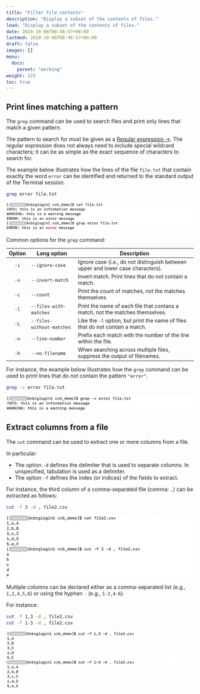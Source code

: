```yaml
---
title: "Filter file contents"
description: "Display a subset of the contents of files."
lead: "Display a subset of the contents of files."
date: 2020-10-06T08:48:57+00:00
lastmod: 2020-10-06T08:48:57+00:00
draft: false
images: []
menu:
  docs:
    parent: "working"
weight: 223
toc: true
---
```


## Print lines matching a pattern

The `grep` command can be used to search files and print only lines that
match a given pattern.

The pattern to search for must be given as a [Regular expression →][regular-expression-info].
The regular expression does not always need to include special wildcard characters;
it can be as simple as the exact sequence of characters to search for.

The example below illustrates how the lines of the file `file.txt`
that contain exactly the word `error` can be identified and returned to the
standard output of the Terminal session.

```bash
grep error file.txt 
```

![Printing lines that match a pattern in a file.](grep.png)

Common options for the `grep` command:

| Option | Long option | Description |
|:------:| ----------- | ----------- |
|  `-i`  | `--ignore-case` | Ignore case (i.e., do not distinguish between upper and lower case characters).  |
|  `-v`  | `--invert-match` | Invert match. Print lines that do not contain a match. |
|  `-c`  | `--count`   | Print the count of matches, not the matches themselves. |
|  `-l`  | `--files-with-matches` | Print the name of each file that contans a match, not the matches themselves. |
|  `-L`  | `--files-without-matches` | Like the `-l` option, but print the name of files that do not contain a match. |
|  `-n`  | `--line-number` | Prefix each match with the number of the line within the file. |
|  `-h`  | `--no-filename` | When searching across multiple files, suppress the output of filenames. |

For instance, the example below illustrates how the `grep` command can be used
to print lines that do _not_ contain the pattern `"error"`.

```bash
grep -v error file.txt
```

![Printing lines that do not match a pattern in a file.](grep-v.png)

## Extract columns from a file

The `cut` command can be used to extract one or more columns from a file.

In particular:

- The option `-d` defines the delimiter that is used to separate columns.
  In unspecified, tabulation is used as a delimiter.
- The option `-f` defines the index (or indices) of the fields to extract.

For instance, the third column of a comma-separated file (comma: `,`)
can be extracted as follows:

```bash
cut -f 3 -d , file2.csv
```

![Extract a column from a file.](cut-f-d.png)

Multiple columns can be declared either as a comma-separated list (e.g., `1,2,4,5,6`)
or using the hyphen `-` (e.g., `1-2,4-6`).

For instance:

```bash
cut -f 1,3 -d , file2.csv
cut -f 1-3 -d , file2.csv
```

![Extract multiple columns from a file.](cut-range.png)

<!-- Link definitions -->

[regular-expression-info]: https://www.regular-expressions.info/quickstart.html
